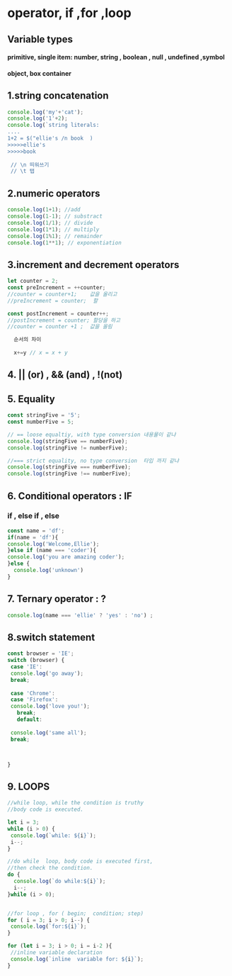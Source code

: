 # operator, if ,for ,loop

## Variable types

#### primitive, **single item**: number, string , boolean , null , undefined ,symbol 

#### object, box container 



## 1.string concatenation 

```javascript
console.log('my'+'cat');
console.log('1'+2);
console.log(`string literals:
....
1+2 = $("ellie's /n book  )
>>>>>ellie's
>>>>>book  
 
 // \n 띄워쓰기
 // \t 탭 
```

## 2.numeric operators 

```javascript
console.log(1+1); //add
console.log(1-1); // substract
console.log(1/1); // divide
console.log(1*1); // multiply
console.log(1%1); // remainder
console.log(1**1); // exponentiation

```

## 3.increment and decrement operators

```javascript
let counter = 2;
const preIncrement = ++counter;
//counter = counter+1;    값을 올리고  
//preIncrement = counter;  할

const postIncrement = counter++;
//postIncrement = counter; 할당을 하고 
//counter = counter +1 ;  값을 올림  

  순서의 차이 
  
  x+=y // x = x + y 

```

## 4. \|\| \(or\) ,  && \(and\)  , !\(not\)



## 5. Equality

```javascript
const stringFive = '5';
const numberFive = 5;

// == loose equaltiy, with type conversion 내용물이 같냐  
console.log(stringFive == numberFive);
console.log(stringFive != numberFive);

//=== strict equality, no type conversion  타입 까지 같냐 
console.log(stringFive === numberFive);
console.log(stringFive !== numberFive);
```

## 6. Conditional operators : IF 

### if , else if , else 

```javascript
const name = 'df';
if(name = 'df'){
console.log('Welcome,Ellie');
}else if (name === 'coder'){
console.log('you are amazing coder');
}else {
  console.log('unknown')
}
```

## 7. Ternary operator : ?

```javascript
console.log(name === 'ellie' ? 'yes' : 'no') ;
```

## 8.switch statement 

```javascript
const browser = 'IE';
switch (browser) {
 case 'IE':
 console.log('go away');
 break;
 
 case 'Chrome':
 case 'Firefox':
 console.log('love you!');
   break;
   default:
 
 console.log('same all');
 break;



}

```

## 9. LOOPS 

```javascript
//while loop, while the condition is truthy
//body code is executed.

let i = 3;
while (i > 0) {
 console.log(`while: ${i}`);
 i--;
}

//do while  loop, body code is executed first,
//then check the condition.
do {
  console.log(`do while:${i}`);
  i--;
}while (i > 0);


//for loop , for ( begin;  condition; step)
for ( i = 3; i > 0; i--) {
 console.log(`for:${i}`);
}

for (let i = 3; i > 0; i = i-2 ){
 //inline variable declaration
 console.log(`inline  variable for: ${i}`);
}
```

